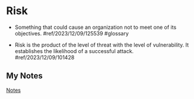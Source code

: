 # Risk
- Something that could cause an organization not to meet one of its objectives. #ref/2023/12/09/125539 #glossary

- Risk is the product of the level of threat with the level of vulnerability. It establishes the likelihood of a successful attack. #ref/2023/12/09/101428
## My Notes
[Notes](mynotes/risk-notes.md)
